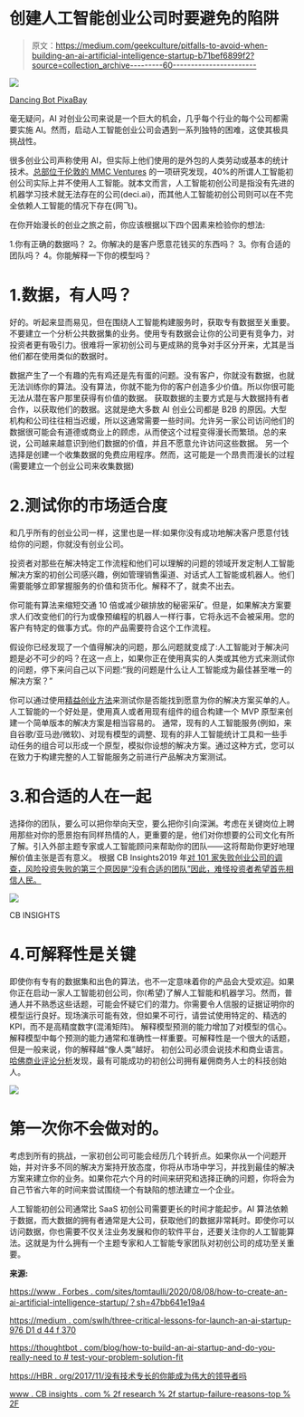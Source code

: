 # 创建人工智能创业公司时要避免的陷阱

> 原文：<https://medium.com/geekculture/pitfalls-to-avoid-when-building-an-ai-artificial-intelligence-startup-b71bef6899f2?source=collection_archive---------60----------------------->

![](img/1a74bddd218639af0530cc68b398a022.png)

[Dancing Bot PixaBay](https://pixabay.com/images/id-151516/)

毫无疑问，AI 对创业公司来说是一个巨大的机会，几乎每个行业的每个公司都需要实施 AI。然而，启动人工智能创业公司会遇到一系列独特的困难，这使其极具挑战性。

很多创业公司声称使用 AI，但实际上他们使用的是外包的人类劳动或基本的统计技术。[总部位于伦敦的 MMC Ventures](https://www.theverge.com/2019/3/5/18251326/ai-startups-europe-fake-40-percent-mmc-report) 的一项研究发现，40%的所谓人工智能初创公司实际上并不使用人工智能。就本文而言，人工智能初创公司是指没有先进的机器学习技术就无法存在的公司(deci.ai)，而其他人工智能初创公司则可以在不完全依赖人工智能的情况下存在(网飞)。

在你开始漫长的创业之旅之前，你应该根据以下四个因素来检验你的想法:

1.你有正确的数据吗？
2。你解决的是客户愿意花钱买的东西吗？
3。你有合适的团队吗？
4。你能解释一下你的模型吗？

# 1.数据，有人吗？

好的。听起来显而易见，但在围绕人工智能构建服务时，获取专有数据至关重要。不要建立一个分析公共数据集的业务。使用专有数据会让你的公司更有竞争力，对投资者更有吸引力。很难将一家初创公司与更成熟的竞争对手区分开来，尤其是当他们都在使用类似的数据时。

数据产生了一个有趣的先有鸡还是先有蛋的问题。没有客户，你就没有数据，也就无法训练你的算法。没有算法，你就不能为你的客户创造多少价值。所以你很可能无法从潜在客户那里获得有价值的数据。
获取数据的主要方式是与大数据持有者合作，以获取他们的数据。这就是绝大多数 AI 创业公司都是 B2B 的原因。大型机构和公司往往相当迟缓，所以这通常需要一些时间。允许另一家公司访问他们的数据很可能会有道德或商业上的顾虑，从而使这个过程变得漫长而繁琐。总的来说，公司越来越意识到他们数据的价值，并且不愿意允许访问这些数据。
另一个选择是创建一个收集数据的免费应用程序。然而，这可能是一个昂贵而漫长的过程(需要建立一个创业公司来收集数据)

# 2.测试你的市场适合度

和几乎所有的创业公司一样，这里也是一样:如果你没有成功地解决客户愿意付钱给你的问题，你就没有创业公司。

投资者对那些在解决特定工作流程和他们可以理解的问题的领域开发定制人工智能解决方案的初创公司感兴趣，例如管理销售渠道、对话式人工智能或机器人。他们需要能够立即掌握服务的价值和货币化。解释不了，就卖不出去。

你可能有算法来缩短交通 10 倍或减少碳排放的秘密采矿。但是，如果解决方案要求人们改变他们的行为或像预编程的机器人一样行事，它将永远不会被采用。您的客户有特定的做事方式。你的产品需要符合这个工作流程。

假设你已经发现了一个值得解决的问题，那么问题就变成了:人工智能对于解决问题是必不可少的吗？在这一点上，如果你正在使用真实的人类或其他方式来测试你的问题，停下来问自己以下问题:“我的问题是什么让人工智能成为最佳甚至唯一的解决方案？”

你可以通过使用[精益创业方法](http://theleanstartup.com/principles)来测试你是否能找到愿意为你的解决方案买单的人。人工智能的一个好处是，使用真人或者用现有组件的组合构建一个 MVP 原型来创建一个简单版本的解决方案是相当容易的。
通常，现有的人工智能服务(例如，来自谷歌/亚马逊/微软)、对现有模型的调整、现有的非人工智能统计工具和一些手动任务的组合可以形成一个原型，模拟你设想的解决方案。通过这种方式，您可以在致力于构建完整的人工智能服务之前进行产品解决方案测试。

# 3.和合适的人在一起

选择你的团队，要么可以把你举向天空，要么把你引向深渊。考虑在关键岗位上聘用那些对你的愿景抱有同样热情的人，更重要的是，他们对你想要的公司文化有所了解。引入外部主题专家或人工智能顾问来帮助你的团队——这将帮助你更好地理解价值主张是否有意义。
根据 CB Insights2019 年[对 101 家失败创业公司的调查，风险投资失败的第三个原因是“没有合适的团队”因此，难怪投资者希望首先相信人民。](https://www.cbinsights.com/research/startup-failure-reasons-top/)

![](img/e157af165d77cbaaba6bdcb051613e46.png)

CB INSIGHTS

# 4.可解释性是关键

即使你有专有的数据集和出色的算法，也不一定意味着你的产品会大受欢迎。如果你正在启动一家人工智能初创公司，你(希望)了解人工智能和机器学习。然而，普通人并不熟悉这些话题，可能会怀疑它们的潜力。你需要令人信服的证据证明你的模型运行良好。现场演示可能有效，但如果不可行，请尝试使用特定的、精选的 KPI，而不是高精度数字(混淆矩阵)。
解释模型预测的能力增加了对模型的信心。解释模型中每个预测的能力通常和准确性一样重要。可解释性是一个很大的话题，但是一般来说，你的解释越“像人类”越好。
初创公司必须会说技术和商业语言。[哈佛商业评论分析](https://hbr.org/2017/11/can-you-be-a-great-leader-without-technical-expertise)发现，最有可能成功的初创公司拥有雇佣商务人士的科技创始人。

![](img/26aa753eb1d1420c277d1782f52c6f84.png)

# 第一次你不会做对的。

考虑到所有的挑战，一家初创公司可能会经历几个转折点。如果你从一个问题开始，并对许多不同的解决方案持开放态度，你将从市场中学习，并找到最佳的解决方案来建立你的业务。如果你花六个月的时间来研究和选择正确的问题，你将会为自己节省六年的时间来尝试围绕一个有缺陷的想法建立一个企业。

人工智能初创公司通常比 SaaS 初创公司需要更长的时间才能起步。AI 算法依赖于数据，而大数据的拥有者通常是大公司，获取他们的数据非常耗时。即使你可以访问数据，你也需要不仅关注业务发展和你的软件平台，还要关注你的人工智能算法。这就是为什么拥有一个主题专家和人工智能专家团队对初创公司的成功至关重要。

**来源:**

[https://www . Forbes . com/sites/tomtaulli/2020/08/08/how-to-create-an-ai-artificial-intelligence-startup/？sh=47bb641e19a4](https://www.forbes.com/sites/tomtaulli/2020/08/08/how-to-create-an-ai-artificial-intelligence-startup/?sh=47bb641e19a4)

[https://medium . com/swlh/three-critical-lessons-for-launch-an-ai-startup-976 D1 d 44 f 370](/swlh/three-crucial-lessons-for-launching-an-ai-startup-976d1d44f370)

[https://thoughtbot . com/blog/how-to-build-an-ai-startup-and-do-you-really-need to # test-your-problem-solution-fit](https://thoughtbot.com/blog/how-to-build-an-ai-startup-and-do-you-really-need-to#test-your-problem-solution-fit)

[https://HBR . org/2017/11/没有技术专长的你能成为伟大的领导者吗](https://hbr.org/2017/11/can-you-be-a-great-leader-without-technical-expertise)

[www . CB insights . com % 2f research % 2f startup-failure-reasons-top % 2F](https://www.cbinsights.com/research/startup-failure-reasons-top/)